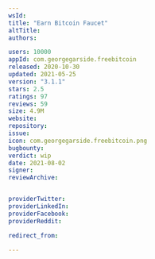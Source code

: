 ```yaml
---
wsId: 
title: "Earn Bitcoin Faucet"
altTitle: 
authors:

users: 10000
appId: com.georgegarside.freebitcoin
released: 2020-10-30
updated: 2021-05-25
version: "3.1.1"
stars: 2.5
ratings: 97
reviews: 59
size: 4.9M
website: 
repository: 
issue: 
icon: com.georgegarside.freebitcoin.png
bugbounty: 
verdict: wip
date: 2021-08-02
signer: 
reviewArchive:


providerTwitter: 
providerLinkedIn: 
providerFacebook: 
providerReddit: 

redirect_from:

---
```



